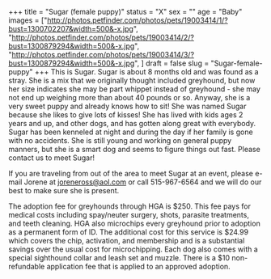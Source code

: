 +++
title = "Sugar (female puppy)"
status = "X"
sex = ""
age = "Baby"
images = ["http://photos.petfinder.com/photos/pets/19003414/1/?bust=1300702207&width=500&-x.jpg",
"http://photos.petfinder.com/photos/pets/19003414/2/?bust=1300879294&width=500&-x.jpg",
"http://photos.petfinder.com/photos/pets/19003414/3/?bust=1300879294&width=500&-x.jpg",
]
draft = false
slug = "Sugar-female-puppy"
+++
This is Sugar.  Sugar is about 8 months old and was found as a stray. She is a mix that we originally thought included greyhound, but now her size indicates she may be part whippet instead of greyhound - she may not end up weighing more than about 40 pounds or so.   Anyway, she is a very sweet puppy and already knows how to sit!  She was named Sugar because she likes to give lots of kisses! She has lived with kids ages 2 years and up, and other dogs, and has gotten along great with everybody. Sugar has been kenneled at night and during the day if her family is gone with no accidents.  She is still young and working on general puppy manners, but she is a smart dog and seems to figure things out fast. Please contact us to meet Sugar! 


If you are traveling from out of the area to meet Sugar at an event, please e-mail Jorene at joreneross@aol.com or call 515-967-6564 and we will do our best to make sure she is present.

The adoption fee for greyhounds through HGA is $250. This fee pays for medical costs including spay/neuter surgery, shots, parasite treatments, and teeth cleaning. HGA also microchips every greyhound prior to adoption as a permanent form of ID. The additional cost for this service is $24.99 which covers the chip, activation, and membership and is a substantial savings over the usual cost for microchipping. Each dog also comes with a special sighthound collar and leash set and muzzle. There is a $10 non-refundable application fee that is applied to an approved adoption.

